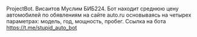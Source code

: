  ProjectBot. Висаитов Муслим БИБ224.
 Бот находит среднюю цену автомобилей по обявлениям на сайте auto.ru основываясь на четырех параметрах: модель, год, мощность, пробег.
 Ссылка на бота https://t.me/stupid_auto_bot

